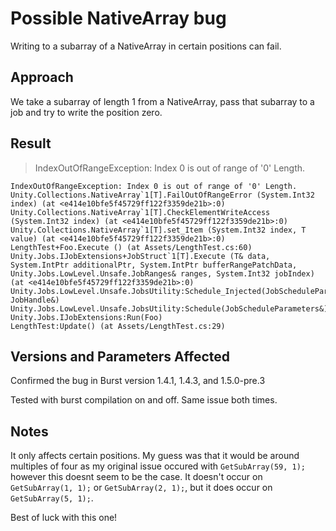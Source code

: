 # Possible NativeArray<byte> bug

Writing to a subarray of a NativeArray<byte> in certain positions can fail.

## Approach

We take a subarray of length 1 from a NativeArray<byte>, pass that subarray to a job and try to write the position zero.

## Result

> IndexOutOfRangeException: Index 0 is out of range of '0' Length.

```
IndexOutOfRangeException: Index 0 is out of range of '0' Length.
Unity.Collections.NativeArray`1[T].FailOutOfRangeError (System.Int32 index) (at <e414e10bfe5f45729ff122f3359de21b>:0)
Unity.Collections.NativeArray`1[T].CheckElementWriteAccess (System.Int32 index) (at <e414e10bfe5f45729ff122f3359de21b>:0)
Unity.Collections.NativeArray`1[T].set_Item (System.Int32 index, T value) (at <e414e10bfe5f45729ff122f3359de21b>:0)
LengthTest+Foo.Execute () (at Assets/LengthTest.cs:60)
Unity.Jobs.IJobExtensions+JobStruct`1[T].Execute (T& data, System.IntPtr additionalPtr, System.IntPtr bufferRangePatchData, Unity.Jobs.LowLevel.Unsafe.JobRanges& ranges, System.Int32 jobIndex) (at <e414e10bfe5f45729ff122f3359de21b>:0)
Unity.Jobs.LowLevel.Unsafe.JobsUtility:Schedule_Injected(JobScheduleParameters&, JobHandle&)
Unity.Jobs.LowLevel.Unsafe.JobsUtility:Schedule(JobScheduleParameters&)
Unity.Jobs.IJobExtensions:Run(Foo)
LengthTest:Update() (at Assets/LengthTest.cs:29)
```

## Versions and Parameters Affected

Confirmed the bug in Burst version 1.4.1, 1.4.3, and 1.5.0-pre.3

Tested with burst compilation on and off. Same issue both times.

## Notes

It only affects certain positions. My guess was that it would be around multiples of four as my original issue occured with `GetSubArray(59, 1);` however this doesnt seem to be the case.
It doesn't occur on `GetSubArray(1, 1);` or `GetSubArray(2, 1);`, but it does occur on `GetSubArray(5, 1);`.

Best of luck with this one!
